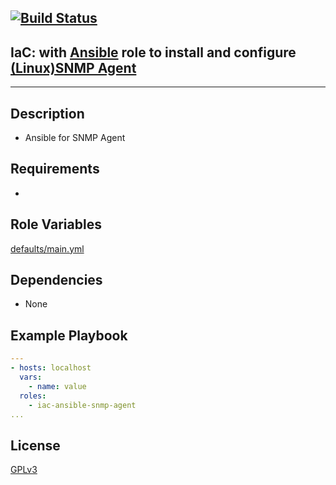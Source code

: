 [![Build Status](https://travis-ci.org/wluisaraujo/iac-snmp-agent.svg?branch=master)](https://travis-ci.org/wluisaraujo/iac-snmp-agent)
---
## IaC: with [Ansible](https://www.ansible.com) role to install and configure [(Linux)SNMP Agent](www.net-snmp.org/)
------------

Description
------------

 * Ansible for SNMP Agent

Requirements
------------

 *

Role Variables
--------------

[defaults/main.yml](defaults/main.yml)

Dependencies
------------

* None

Example Playbook
----------------
```yaml
---
- hosts: localhost
  vars:
    - name: value
  roles:
    - iac-ansible-snmp-agent
...    
```

License
-------

[GPLv3](https://www.gnu.org/licenses/gpl-3.0.pt-br.html)
